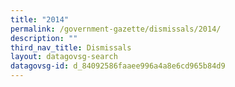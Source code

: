 ```yaml
---
title: "2014"
permalink: /government-gazette/dismissals/2014/
description: ""
third_nav_title: Dismissals
layout: datagovsg-search
datagovsg-id: d_84092586faaee996a4a8e6cd965b84d9
---
```

